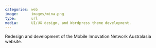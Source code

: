 ```yaml
---
categories: web
image:      images/mina.png
type:       url
media:      UI/UX design, and Wordpress theme development.
---
```

Redesign and development of the  Mobile Innovation Network Australasia website.
